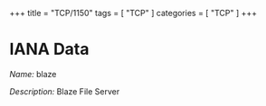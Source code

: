 +++
title = "TCP/1150"
tags = [ "TCP" ]
categories = [ "TCP" ]
+++

# IANA Data

_Name:_ blaze

_Description:_ Blaze File Server

